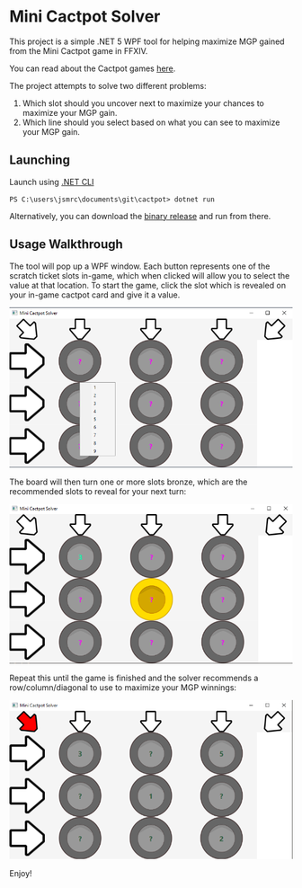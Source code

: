 # Mini Cactpot Solver

This project is a simple .NET 5 WPF tool for helping maximize MGP gained from the Mini Cactpot game in FFXIV.

You can read about the Cactpot games [here](https://na.finalfantasyxiv.com/lodestone/playguide/contentsguide/goldsaucer/cactpot/).

The project attempts to solve two different problems:

1) Which slot should you uncover next to maximize your chances to maximize your MGP gain.
2) Which line should you select based on what you can see to maximize your MGP gain.

## Launching

Launch using [.NET CLI](https://docs.microsoft.com/en-us/dotnet/core/tools/)

```
PS C:\users\jsmrc\documents\git\cactpot> dotnet run
```

Alternatively, you can download the [binary release](https://github.com/jsmrcina/cactpot/releases) and run from there.

## Usage Walkthrough

The tool will pop up a WPF window. Each button represents one of the scratch ticket slots in-game, which when clicked will allow you to select the value at that location. To start the game, click the slot which is revealed on your in-game cactpot card and give it a value.

![initial state](https://github.com/jsmrcina/cactpot/blob/main/readme-images/initial_state.png?raw=true)

The board will then turn one or more slots bronze, which are the recommended slots to reveal for your next turn:

![turn 1](https://github.com/jsmrcina/cactpot/blob/main/readme-images/turn_1.png?raw=true)

Repeat this until the game is finished and the solver recommends a row/column/diagonal to use to maximize your MGP winnings:

![game over](https://github.com/jsmrcina/cactpot/blob/main/readme-images/gameover.png?raw=true)

Enjoy!
